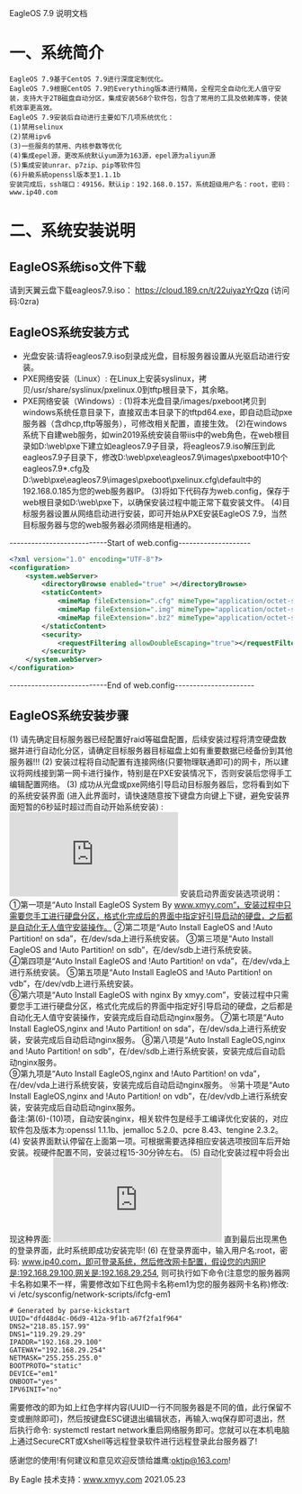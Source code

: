 EagleOS 7.9 说明文档
# 一、系统简介
    EagleOS 7.9基于CentOS 7.9进行深度定制优化。
    EagleOS 7.9根据CentOS 7.9的Everything版本进行精简，全程完全自动化无人值守安装，支持大于2TB磁盘自动分区，集成安装568个软件包，包含了常用的工具及依赖库等，使装机效率更高效。
    EagleOS 7.9安装后自动进行主要如下几项系统优化：
    (1)禁用selinux
    (2)禁用ipv6
    (3)一些服务的禁用、内核参数等优化
    (4)集成epel源，更改系统默认yum源为163源，epel源为aliyun源
    (5)集成安装unrar、p7zip、pip等软件包
	(6)升級系統openssl版本至1.1.1b
    安装完成后，ssh端口：49156，默认ip：192.168.0.157，系统超级用户名：root，密码：www.ip40.com
# 二、系统安装说明   
## EagleOS系统iso文件下载
请到天翼云盘下载eagleos7.9.iso：
https://cloud.189.cn/t/22uiyazYrQzq (访问码:0zra)

## EagleOS系统安装方式
- 光盘安装:请将eagleos7.9.iso刻录成光盘，目标服务器设置从光驱启动进行安装。
- PXE网络安装（Linux）: 在Linux上安装syslinux，拷贝/usr/share/syslinux/pxelinux.0到tftp根目录下，其余略。
- PXE网络安装（Windows）:
    (1)将本光盘目录/images/pxeboot拷贝到windows系统任意目录下，直接双击本目录下的tftpd64.exe，即自动启动pxe服务器（含dhcp,tftp等服务），可修改相关配置，直接生效。
    (2)在windows系统下自建web服务，如win2019系统安装自带iis中的web角色，在web根目录如D:\web\pxe下建立如eagleos7.9子目录，将eagleos7.9.iso解压到此eagleos7.9子目录下，修改D:\web\pxe\eagleos7.9\images\pxeboot中10个eagleos7.9*.cfg及D:\web\pxe\eagleos7.9\images\pxeboot\pxelinux.cfg\default中的192.168.0.185为您的web服务器IP。
    (3)将如下代码存为web.config，保存于web根目录如D:\web\pxe下，以确保安装过程中能正常下载安装文件。
    (4)目标服务器设置从网络启动进行安装，即可开始从PXE安装EagleOS 7.9，当然目标服务器与您的web服务器必须网络是相通的。

---------------------------Start of web.config-------------------- 
```xml
<?xml version="1.0" encoding="UTF-8"?>
<configuration>
    <system.webServer>
        <directoryBrowse enabled="true" ></directoryBrowse>
        <staticContent>
            <mimeMap fileExtension=".cfg" mimeType="application/octet-stream" ></mimeMap>
            <mimeMap fileExtension=".img" mimeType="application/octet-stream" ></mimeMap>
            <mimeMap fileExtension=".bz2" mimeType="application/octet-stream" ></mimeMap>
        </staticContent>
        <security>
            <requestFiltering allowDoubleEscaping="true"></requestFiltering>      
        </security>
    </system.webServer>
</configuration>
```  
---------------------------End of web.config---------------------- 
## EagleOS系统安装步骤
(1)	请先确定目标服务器已经配置好raid等磁盘配置，后续安装过程将清空硬盘数据并进行自动化分区，请确定目标服务器目标磁盘上如有重要数据已经备份到其他服务器!!!
(2)	安装过程将自动配置有连接网络(只要物理联通即可)的网卡，所以建议将网线接到第一网卡进行操作，特别是在PXE安装情况下，否则安装后您得手工编辑配置网络。
(3)	成功从光盘或pxe网络引导启动目标服务器后，您将看到如下的系统安装界面 (进入此界面时，请快速随意按下键盘方向键上下键，避免安装界面短暂的6秒延时超过而自动开始系统安装) :
![](http://127.0.0.1/server/index.php?s=/api/attachment/visitFile/sign/ffe9c5991017c9eb74618abc6eb0714f)
    安装启动界面安装选项说明：
    ①第一项是“Auto Install EagleOS System By www.xmyy.com”，安装过程中只需要您手工进行硬盘分区，格式化完成后的界面中指定好引导启动的硬盘，之后都是自动化无人值守安装操作。
    ②第二项是“Auto Install EagleOS and !Auto Partition! on sda”，在/dev/sda上进行系统安装。
    ③第三项是“Auto Install EagleOS and !Auto Partition! on sdb”，在/dev/sdb上进行系统安装。   
    ④第四项是“Auto Install EagleOS and !Auto Partition! on vda”，在/dev/vda上进行系统安装。
    ⑤第五项是“Auto Install EagleOS and !Auto Partition! on vdb”，在/dev/vdb上进行系统安装。   
    ⑥第六项是“Auto Install EagleOS with nginx By xmyy.com”，安装过程中只需要您手工进行硬盘分区，格式化完成后的界面中指定好引导启动的硬盘，之后都是自动化无人值守安装操作，安装完成后自动启动nginx服务。
    ⑦第七项是“Auto Install EagleOS,nginx and !Auto Partition! on sda”，在/dev/sda上进行系统安装，安装完成后自动启动nginx服务。
    ⑧第八项是“Auto Install EagleOS,nginx and !Auto Partition! on sdb”，在/dev/sdb上进行系统安装，安装完成后自动启动nginx服务。   
    ⑨第九项是“Auto Install EagleOS,nginx and !Auto Partition! on vda”，在/dev/vda上进行系统安装，安装完成后自动启动nginx服务。
    ⑩第十项是“Auto Install EagleOS,nginx and !Auto Partition! on vdb”，在/dev/vdb上进行系统安装，安装完成后自动启动nginx服务。   
备注:第(6)-(10)项，自动安装nginx，相关软件包是经手工编译优化安装的，对应软件包及版本为:openssl 1.1.1b、jemalloc 5.2.0、pcre 8.43、tengine 2.3.2。
(4)	安装界面默认停留在上面第一项。可根据需要选择相应安装选项按回车后开始安装。视硬件配置不同，安装过程15-30分钟左右。
(5)	自动化安装过程中将会出现这种界面:
![](http://127.0.0.1/server/index.php?s=/api/attachment/visitFile/sign/93eab5e54213c732bb15b55d138c2029)
直到最后出现黑色的登录界面，此时系统即成功安装完毕!
(6)	在登录界面中，输入用户名:root，密码: www.ip40.com，即可登录系统，然后修改网卡配置，假设您的内网IP是:192.168.29.100,网关是:192.168.29.254, 则可执行如下命令(注意您的服务器网卡名称如果不一样，需要修改如下红色网卡名称em1为您的服务器网卡名称)修改:
vi /etc/sysconfig/network-scripts/ifcfg-em1
```
# Generated by parse-kickstart
UUID="dfd48d4c-06d9-412a-9f1b-a67f2fa1f964"
DNS2="218.85.157.99"
DNS1="119.29.29.29"
IPADDR="192.168.29.100"
GATEWAY="192.168.29.254"
NETMASK="255.255.255.0"
BOOTPROTO="static"
DEVICE="em1"
ONBOOT="yes"
IPV6INIT="no"
```
需要修改的即为如上红色字样内容(UUID一行不同服务器是不同的值，此行保留不变或删除即可)，然后按键盘ESC键退出编辑状态，再输入:wq保存即可退出，然后执行命令: systemctl restart network重启网络服务即可。您就可以在本机电脑上通过SecureCRT或Xshell等远程登录软件进行远程登录此台服务器了!

感谢您的使用!有何建议和意见欢迎反馈给雄鹰:oktjp@163.com!

By Eagle
技术支持：www.xmyy.com
2021.05.23
